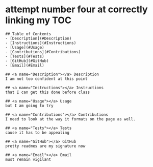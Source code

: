 # attempt number four at correctly linking my TOC

    ## Table of Contents
    - [Description](#Description)
    - [Instructions](#Instructions)
    - [Usage](#Usage)
    - [Contributions](#Contributions)
    - [Tests](#Tests)
    - [GitHub](#GitHub)
    - [Email](#Email)
    
    ## <a name="Description"></a> Description
    I am not too confident at this point 
    
    ## <a name="Instructions"></a> Instructions
    that I can get this done before class
    
    ## <a name="Usage"></a> Usage
    but I am going to try
    
    ## <a name="Contributions"></a> Contributions
    I need to look at the way it formats on the page as well. 
    
    ## <a name="Tests"></a> Tests
    cause it has to be appealing
    
    ## <a name="GitHub"></a> GitHub
    pretty readmes are my signature now
    
    ## <a name="Email"></a> Email
    must remain vigilant
    
